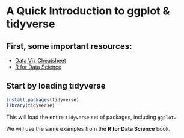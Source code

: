 # A Quick Introduction to ggplot & tidyverse

## First, some important resources:

+ [Data Viz Cheatsheet](https://github.com/rstudio/cheatsheets/blob/master/data-visualization-2.1.pdf)
+ [R for Data Science](https://r4ds.had.co.nz)

## Start by loading tidyverse

````R
install.packages(tidyverse)
library(tidyverse)
````

This will load the entire `tidyverse` set of packages, including `ggplot2`.

We will use the same examples from the **R for Data Science** book.
